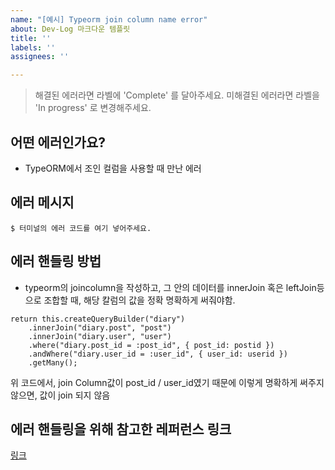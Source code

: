 ```yaml
---
name: "[예시] Typeorm join column name error"
about: Dev-Log 마크다운 템플릿
title: ''
labels: ''
assignees: ''

---
```


> 해결된 에러라면 라벨에 'Complete' 를 달아주세요.
미해결된 에러라면 라벨을 'In progress' 로 변경해주세요.

## 어떤 에러인가요?
  - TypeORM에서 조인 컬럼을 사용할 때 만난 에러

## 에러 메시지
```
$ 터미널의 에러 코드를 여기 넣어주세요.
```
## 에러 핸들링 방법
  -  typeorm의 joincolumn을 작성하고, 그 안의 데이터를 innerJoin 혹은 leftJoin등으로 조합할 때, 해당 칼럼의 값을 정확 명확하게 써줘야함.

```
return this.createQueryBuilder("diary")
	.innerJoin("diary.post", "post")
	.innerJoin("diary.user", "user")
	.where("diary.post_id = :post_id", { post_id: postid })
	.andWhere("diary.user_id = :user_id", { user_id: userid })
	.getMany();
```
위 코드에서, join Column값이 post_id / user_id였기 때문에 이렇게 명확하게 써주지 않으면, 값이 join 되지 않음

## 에러 핸들링을 위해 참고한 레퍼런스 링크
[링크]()
